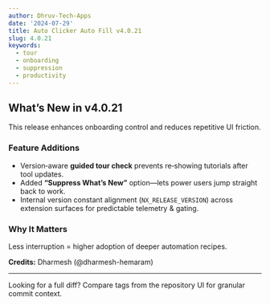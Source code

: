 ```yaml
---
author: Dhruv-Tech-Apps
date: '2024-07-29'
title: Auto Clicker Auto Fill v4.0.21
slug: 4.0.21
keywords:
  - tour
  - onboarding
  - suppression
  - productivity
---
```


## What’s New in v4.0.21

This release enhances onboarding control and reduces repetitive UI friction.

### Feature Additions

- Version‑aware **guided tour check** prevents re‑showing tutorials after tool updates.
- Added **“Suppress What’s New”** option—lets power users jump straight back to work.
- Internal version constant alignment (`NX_RELEASE_VERSION`) across extension surfaces for predictable telemetry & gating.

### Why It Matters

Less interruption = higher adoption of deeper automation recipes.

**Credits:** Dharmesh (@dharmesh-hemaram)

---

Looking for a full diff? Compare tags from the repository UI for granular commit context.
